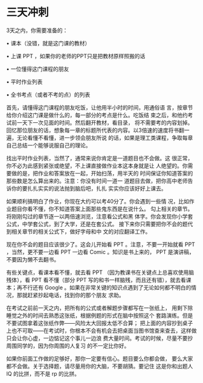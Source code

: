 # 三天冲刺

3天之内，你需要准备的：

•    课本（没错，就是这门课的教材）

•    上课 PPT ，如果你的老师的PPT只是把教材原样照搬的话

•    一位懂得这门课程的朋友

•    平时作业列表

•    全书考点（或者不考的点）的列表

首先，请懂得这门课程的朋友吃饭，让他用半小时的时间，用通俗语  言，按章节给你介绍这门课是做什么的，每一部分的考点是什么。吃饭结  束之后，和他约考试前一天下一次见面的时间。然后翻开教材，看目录，  将不需要考的内容划掉。回忆那位朋友的话，想象每一章的标题所代表的内容。以3倍速的速度将书翻一遍，无论看懂不看懂，进一步领会朋友所说  的话，如果是理工类课程，争取每章自己总结一个能够说服自己的理论。

找出平时作业列表，当然了，通常来说你肯定是一道题目也不会做。这  很正常，你不必为此感到紧张或绝望，不上课直接做作业本这本身就是让  人绝望的。你需要做的是，把作业和答案放在一起，开始扫荡，用半天的  时间保证你知道答案的那些数是怎么算出来的。注意：你没有时间一道一  道题目去做，把你高中老师告诉你的要扎扎实实的说法抛到脑后吧，扎扎  实实你应该好好上课去。

如果顺利搞明白了作业，你现在大约可以考40分了。你会遇到一些情 况，比如作业题目你看不懂，你不知道答案上面那些鬼东西是在说什么。  勾上相关的章节。将刚刚勾过的章节逐一以两倍速浏览，注意看公式和黑  体字。你会发现你小学套公式，中学套公式，到了大学，还是在套公式。  接下来你只需要把你不会的题代到相关章节的相关公式下，做好字母和中  文的对应翻译工作。

现在你不会的题目应该很少了。这会儿开始看 PPT 。注意，不要一开始就看 PPT ，当然，更不要一边看 PPT 一边看 Comic 。知识是书上来的， PPT 是演讲稿，不要因为懒不去翻书。

有些关键点，看课本看不懂，就去看 PPT （因为教课书在关键点上总喜欢使用脑残体），看 PPT 看不懂（部分 PPT 写的和书一样脑残，而且还有错），就去看课本；再不行还有 Google 。如果在非常关键的知识点遇到了无论如何都不明白的情况，那就赶紧抄起电话，找到你的那个朋友  求助。

在考试之前前一天之内，把所有的公式或者解题步骤都写在一张纸上，  用剩下除睡觉之外的时间去熟悉这张纸，根据例题的形式在脑中按照这个  套路演练。但是不要试图拿着这张纸作弊——风险太大回报太低不合算； 把上面的内容抄到桌子上也不可取——在考试时，你根本不会有机会去把桌面当图书馆查来查去，这样做只会让你心虚，一边惦记这个事儿一边浪  费大量时间。考试的时候，尽量不要抄周围同学的，因为你周围的人复习  的不一定比你好。

如果你前面工作做的足够好，那你一定要有信心。题目要么你都会做，  要么大家都不会做。关于选择题，请尽量用你的大脑，不要胡猜。要记住  这是你和出题人 IQ 的比拼，而不是 rp 的比拼。

